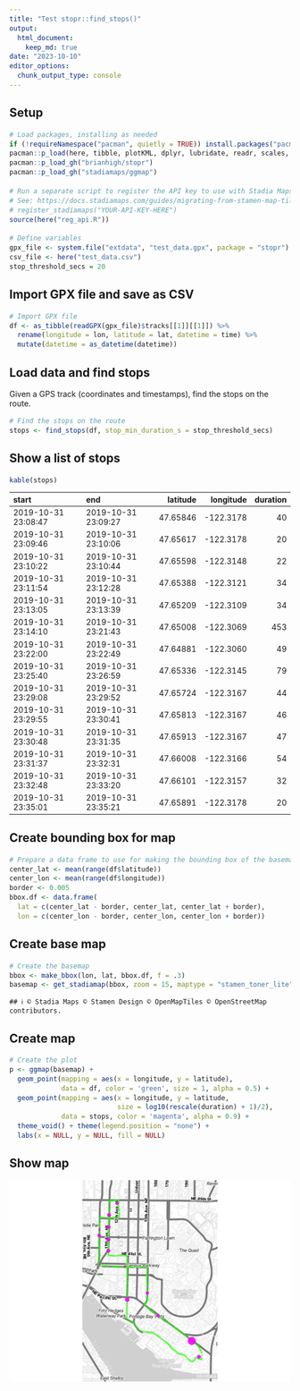 ```yaml
---
title: "Test stopr::find_stops()"
output: 
  html_document:
    keep_md: true
date: "2023-10-10"
editor_options: 
  chunk_output_type: console
---
```




## Setup


```r
# Load packages, installing as needed
if (!requireNamespace("pacman", quietly = TRUE)) install.packages("pacman")
pacman::p_load(here, tibble, plotKML, dplyr, lubridate, readr, scales, knitr)
pacman::p_load_gh("brianhigh/stopr")
pacman::p_load_gh("stadiamaps/ggmap")

# Run a separate script to register the API key to use with Stadia Maps
# See: https://docs.stadiamaps.com/guides/migrating-from-stamen-map-tiles/
# register_stadiamaps("YOUR-API-KEY-HERE")
source(here("reg_api.R"))

# Define variables
gpx_file <- system.file("extdata", "test_data.gpx", package = "stopr")
csv_file <- here("test_data.csv")
stop_threshold_secs = 20
```

## Import GPX file and save as CSV


```r
# Import GPX file
df <- as_tibble(readGPX(gpx_file)$tracks[[1]][[1]]) %>% 
  rename(longitude = lon, latitude = lat, datetime = time) %>% 
  mutate(datetime = as_datetime(datetime))
```

## Load data and find stops

Given a GPS track (coordinates and timestamps), find the stops on the route.


```r
# Find the stops on the route
stops <- find_stops(df, stop_min_duration_s = stop_threshold_secs)
```

## Show a list of stops


```r
kable(stops)
```



|start               |end                 | latitude| longitude| duration|
|:-------------------|:-------------------|--------:|---------:|--------:|
|2019-10-31 23:08:47 |2019-10-31 23:09:27 | 47.65846| -122.3178|       40|
|2019-10-31 23:09:46 |2019-10-31 23:10:06 | 47.65617| -122.3178|       20|
|2019-10-31 23:10:22 |2019-10-31 23:10:44 | 47.65598| -122.3148|       22|
|2019-10-31 23:11:54 |2019-10-31 23:12:28 | 47.65388| -122.3121|       34|
|2019-10-31 23:13:05 |2019-10-31 23:13:39 | 47.65209| -122.3109|       34|
|2019-10-31 23:14:10 |2019-10-31 23:21:43 | 47.65008| -122.3069|      453|
|2019-10-31 23:22:00 |2019-10-31 23:22:49 | 47.64881| -122.3060|       49|
|2019-10-31 23:25:40 |2019-10-31 23:26:59 | 47.65336| -122.3145|       79|
|2019-10-31 23:29:08 |2019-10-31 23:29:52 | 47.65724| -122.3167|       44|
|2019-10-31 23:29:55 |2019-10-31 23:30:41 | 47.65813| -122.3167|       46|
|2019-10-31 23:30:48 |2019-10-31 23:31:35 | 47.65913| -122.3167|       47|
|2019-10-31 23:31:37 |2019-10-31 23:32:31 | 47.66008| -122.3166|       54|
|2019-10-31 23:32:48 |2019-10-31 23:33:20 | 47.66101| -122.3157|       32|
|2019-10-31 23:35:01 |2019-10-31 23:35:21 | 47.65891| -122.3178|       20|

## Create bounding box for map


```r
# Prepare a data frame to use for making the bounding box of the basemap
center_lat <- mean(range(df$latitude))
center_lon <- mean(range(df$longitude))
border <- 0.005
bbox.df <- data.frame(
  lat = c(center_lat - border, center_lat, center_lat + border),
  lon = c(center_lon - border, center_lon, center_lon + border))
```

## Create base map


```r
# Create the basemap
bbox <- make_bbox(lon, lat, bbox.df, f = .3)
basemap <- get_stadiamap(bbox, zoom = 15, maptype = "stamen_toner_lite")
```

```
## ℹ © Stadia Maps © Stamen Design © OpenMapTiles © OpenStreetMap contributors.
```

## Create map


```r
# Create the plot
p <- ggmap(basemap) +
  geom_point(mapping = aes(x = longitude, y = latitude),
             data = df, color = 'green', size = 1, alpha = 0.5) +
  geom_point(mapping = aes(x = longitude, y = latitude,
                           size = log10(rescale(duration) + 1)/2),
             data = stops, color = 'magenta', alpha = 0.9) +
  theme_void() + theme(legend.position = "none") +
  labs(x = NULL, y = NULL, fill = NULL)
```

## Show map

![](test_stopr_files/figure-html/map-1.png)<!-- -->

